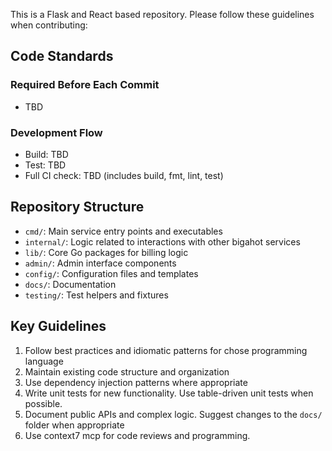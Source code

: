 This is a Flask and React based repository. Please follow these guidelines when contributing:

## Code Standards

### Required Before Each Commit
- TBD

### Development Flow
- Build: TBD
- Test: TBD
- Full CI check: TBD (includes build, fmt, lint, test)

## Repository Structure
- `cmd/`: Main service entry points and executables
- `internal/`: Logic related to interactions with other bigahot services
- `lib/`: Core Go packages for billing logic
- `admin/`: Admin interface components
- `config/`: Configuration files and templates
- `docs/`: Documentation
- `testing/`: Test helpers and fixtures

## Key Guidelines
1. Follow best practices and idiomatic patterns for chose programming language
2. Maintain existing code structure and organization
3. Use dependency injection patterns where appropriate
4. Write unit tests for new functionality. Use table-driven unit tests when possible.
5. Document public APIs and complex logic. Suggest changes to the `docs/` folder when appropriate
6. Use context7 mcp for code reviews and programming.
